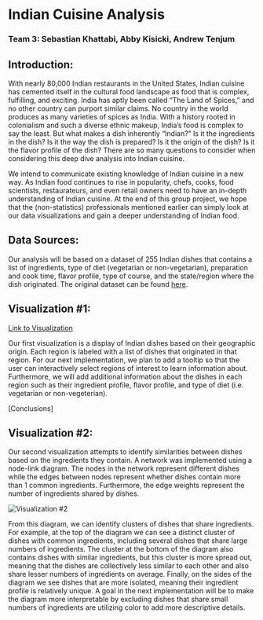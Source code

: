 # Indian Cuisine Analysis 
### Team 3: Sebastian Khattabi, Abby Kisicki, Andrew Tenjum

## Introduction: 
With nearly 80,000 Indian restaurants in the United States, Indian cuisine has cemented itself in the cultural food landscape as food that is complex, fulfilling, and exciting. India has aptly been called “The Land of Spices,” and no other country can purport similar claims. No country in the world produces as many varieties of spices as India. With a history rooted in colonialism and such a diverse ethnic makeup, India’s food is complex to say the least. But what makes a dish inherently “Indian?” Is it the ingredients in the dish? Is it the way the dish is prepared? Is it the origin of the dish? Is it the flavor profile of the dish? There are so many questions to consider when considering this deep dive analysis into Indian cuisine. 
 
We intend to communicate existing knowledge of Indian cuisine in a new way. As Indian food continues to rise in popularity, chefs, cooks, food scientists, restaurateurs, and even retail owners need to have an in-depth understanding of Indian cuisine. At the end of this group project, we hope that the (non-statistics) professionals mentioned earlier can simply look at our data visualizations and gain a deeper understanding of Indian food.

## Data Sources: 
Our analysis will be based on a dataset of 255 Indian dishes that contains a list of ingredients, type of diet (vegetarian or non-vegetarian), preparation and cook time, flavor profile, type of course, and the state/region where the dish originated. The original dataset can be found [here](https://www.kaggle.com/nehaprabhavalkar/indian-food-101). 

## Visualization #1:

[Link to Visualization](https://www.kaggle.com/nehaprabhavalkar/indian-food-101)

Our first visualization is a display of Indian dishes based on their geographic origin. Each region is labeled with a list of dishes that originated in that region. For our next implementation, we plan to add a tooltip so that the user can interactively select regions of interest to learn information about. Furthermore, we will add additional information about the dishes in each region such as their ingredient profile, flavor profile, and type of diet (i.e. vegetarian or non-vegeterian). 

[Conclusions]

## Visualization #2:
Our second visualization attempts to identify similarities between dishes based on the ingredients they contain. A network was implemented using a node-link diagram. The nodes in the network represent different dishes while the edges between nodes represent whether dishes contain more than 1 common ingredients. Furthermore, the edge weights represent the number of ingredients shared by dishes. 

![Visualization #2](C:/Users/Andrew/Desktop/Network.png)

From this diagram, we can identify clusters of dishes that share ingredients. For example, at the top of the diagram we can see a distinct cluster of dishes with common ingredients, including several dishes that share large numbers of ingredients. The cluster at the bottom of the diagram also contains dishes with similar ingredients, but this cluster is more spread out, meaning that the dishes are collectively less similar to each other and also share lesser numbers of ingredients on average. Finally, on the sides of the diagram we see dishes that are more isolated, meaning their ingredient profile is relatively unique. A goal in the next implementation will be to make the diagram more interpretable by excluding dishes that share small numbers of ingredients are utilizing color to add more descriptive details. 
